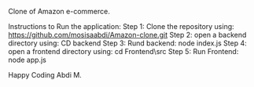 Clone of Amazon e-commerce.

Instructions to Run the application:
Step 1:
Clone the repository using: https://github.com/mosisaabdi/Amazon-clone.git
Step 2:
open a backend directory using: CD backend
Step 3:
Rund backend: node index.js
Step 4: 
open a frontend directory using: cd Frontend\src
Step 5:
Run Frontend: node app.js

Happy Coding
Abdi M.
